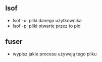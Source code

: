 ## lsof
- lsof -u: pliki danego użytkownika
- lsof -p: pliki otwarte przez to pid

## fuser
- wypisz jakie procesu używają tego pliku